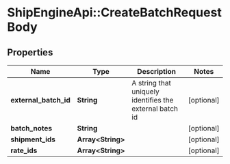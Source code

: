 # ShipEngineApi::CreateBatchRequestBody

## Properties
Name | Type | Description | Notes
------------ | ------------- | ------------- | -------------
**external_batch_id** | **String** | A string that uniquely identifies the external batch id | [optional] 
**batch_notes** | **String** |  | [optional] 
**shipment_ids** | **Array&lt;String&gt;** |  | [optional] 
**rate_ids** | **Array&lt;String&gt;** |  | [optional] 


